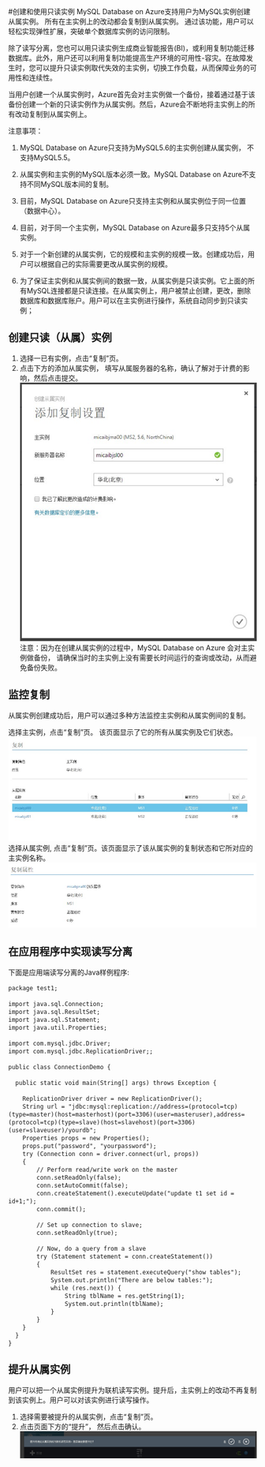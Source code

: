 <properties linkid="" urlDisplayName="" pageTitle="MySQL服务问题 - Azure 微软云" metaKeywords="Azure 云,技术文档,文档与资源,MySQL,数据库,常见问题,Azure MySQL, MySQL PaaS,Azure MySQL PaaS, Azure MySQL Service, Azure RDS,FAQ" description="针对用户在使用MySQL 数据库 on Azure中遇到的一些常见技术问题,提供快速解答。如果您仍存有疑问,欢迎联系技术支持。" metaCanonical="" services="MySQL" documentationCenter="Services" title="" authors="" solutions="" manager="" editor="" />

<tags ms.service="mysql" ms.date="" wacn.date="04/01/2016"/>

#创建和使用只读实例
MySQL Database on Azure支持用户为MySQL实例创建从属实例。 所有在主实例上的改动都会复制到从属实例。 通过该功能，用户可以轻松实现弹性扩展，突破单个数据库实例的访问限制。

除了读写分离，您也可以用只读实例生成商业智能报告(BI)，或利用复制功能迁移数据库。此外，用户还可以利用复制功能提高生产环境的可用性-容灾。在故障发生时，您可以提升只读实例取代失效的主实例，切换工作负载，从而保障业务的可用性和连续性。

当用户创建一个从属实例时，Azure首先会对主实例做一个备份，接着通过基于该备份创建一个新的只读实例作为从属实例。然后，Azure会不断地将主实例上的所有改动复制到从属实例上。

注意事项：

1. MySQL Database on Azure只支持为MySQL5.6的主实例创建从属实例， 不支持MySQL5.5。

2. 从属实例和主实例的MySQL版本必须一致。MySQL Database on Azure不支持不同MySQL版本间的复制。
3. 目前，MySQL Database on Azure只支持主实例和从属实例位于同一位置（数据中心）。
4. 目前，对于同一个主实例，MySQL Database on Azure最多只支持5个从属实例。
5. 对于一个新创建的从属实例，它的规模和主实例的规模一致。创建成功后，用户可以根据自己的实际需要更改从属实例的规模。
6. 为了保证主实例和从属实例间的数据一致，从属实例是只读实例。它上面的所有MySQL连接都是只读连接。在从属实例上，用户被禁止创建，更改，删除数据库和数据库账户。用户可以在主实例进行操作，系统自动同步到只读实例；

## 创建只读（从属）实例
1.	选择一已有实例，点击“复制”页。
2.	点击下方的添加从属实例， 填写从属服务器的名称，确认了解对于计费的影响，然后点击提交。
![添加从属实例][1]
注意：因为在创建从属实例的过程中，MySQL Database on Azure 会对主实例做备份， 请确保当时的主实例上没有需要长时间运行的查询或改动，从而避免备份失败。

## 监控复制
从属实例创建成功后，用户可以通过多种方法监控主实例和从属实例间的复制。

选择主实例，点击“复制”页。 该页面显示了它的所有从属实例及它们状态。
![监控复制][2]
选择从属实例, 点击“复制”页。该页面显示了该从属实例的复制状态和它所对应的主实例名称。
![复制][3]

## 在应用程序中实现读写分离
下面是应用端读写分离的Java样例程序:


	package test1;
	
	import java.sql.Connection;
	import java.sql.ResultSet;
	import java.sql.Statement;
	import java.util.Properties;
	
	import com.mysql.jdbc.Driver;
	import com.mysql.jdbc.ReplicationDriver;;
	
	public class ConnectionDemo {
	
	  public static void main(String[] args) throws Exception {
		
	    ReplicationDriver driver = new ReplicationDriver();
	    String url = "jdbc:mysql:replication://address=(protocol=tcp)(type=master)(host=masterhost)(port=3306)(user=masteruser),address=(protocol=tcp)(type=slave)(host=slavehost)(port=3306)(user=slaveuser)/yourdb";
	    Properties props = new Properties();    
	    props.put("password", "yourpassword");
	    try (Connection conn = driver.connect(url, props))
	    {
	    	// Perform read/write work on the master
	        conn.setReadOnly(false);
	        conn.setAutoCommit(false);
	        conn.createStatement().executeUpdate("update t1 set id = id+1;");
	        conn.commit();    
	
	        // Set up connection to slave;
	        conn.setReadOnly(true);
	        
	        // Now, do a query from a slave
	        try (Statement statement = conn.createStatement())
	    	{
	    		ResultSet res = statement.executeQuery("show tables");
	    		System.out.println("There are below tables:");
	    		while (res.next()) {
	    			String tblName = res.getString(1);
	    			System.out.println(tblName);
	    		}
	    	} 
	    }
	  }
	}



## 提升从属实例
用户可以把一个从属实例提升为联机读写实例。提升后，主实例上的改动不再复制到该实例上。用户可以对该实例进行读写操作。
1.	选择需要被提升的从属实例，点击“复制”页。
2.	点击页面下方的“提升”， 然后点击确认。
![提升从属实例][4]


<!--Image references-->

[1]: ./media/mysql-database-read-replica/replica1.jpg
[2]: ./media/mysql-database-read-replica/replica2.jpg
[3]: ./media/mysql-database-read-replica/replica3.jpg
[4]: ./media/mysql-database-read-replica/replica4.jpg
